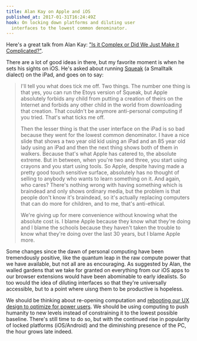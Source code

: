 ```yaml
---
title: Alan Kay on Apple and iOS
published_at: 2017-01-31T16:24:49Z
hook: On locking down platforms and diluting user
  interfaces to the lowest common denominator.
---
```


Here's a great talk from Alan Kay: ["Is it Complex or Did
We Just Make it Complicated?"][talk].

There are a lot of good ideas in there, but my favorite
moment is when he sets his sights on iOS. He's asked about
running [Squeak][squeak] (a Smalltalk dialect) on the iPad,
and goes on to say:

> I'll tell you what does tick me off. Two things. The
> number one thing is that yes, you can run the Etoys
> version of Squeak, but Apple absolutely forbids any child
> from putting a creation of theirs on the Internet and
> forbids any other child in the world from downloading
> that creation. That couldn't be anymore anti-personal
> computing if you tried. That's what ticks me off.
>
> Then the lesser thing is that the user interface on the
> iPad is so bad because they went for the lowest common
> denominator. I have a nice slide that shows a two year
> old kid using an iPad and an 85 year old lady using an
> iPad and then the next thing shows both of them in
> walkers. Because that's what Apple has catered to, the
> absolute extreme. But in between, when you're two and
> three, you start using crayons and you start using tools.
> So Apple, despite having made a pretty good touch
> sensitive surface, absolutely has no thought of selling
> to anybody who wants to learn something on it. And again,
> who cares? There's nothing wrong with having something
> which is braindead and only shows ordinary media, but the
> problem is that people don't know it's braindead, so it's
> actually replacing computers that can do more for
> children, and to me, that's anti-ethical.
>
> We're giving up for mere convenience without knowing what
> the absolute cost is. I blame Apple because they know
> what they're doing and I blame the schools because they
> haven't taken the trouble to know what they're doing over
> the last 30 years, but I blame Apple more.

Some changes since the dawn of personal computing have been
tremendously positive, like the quantum leap in the raw
compute power that we have available, but not all are as
encouraging. As suggested by Alan, the walled gardens that
we take for granted on everything from our iOS apps to our
browser extensions would have been abominable to early
idealists. So too would the idea of diluting interfaces so
that they're universally accessible, but to a point where
uisng them to be productive is hopeless.

We should be thinking about re-opening computation and
[rebooting our UX design to optimize for power
users](/interfaces). We should be using computing to push
humanity to new levels instead of constraining it to the
lowest possible baseline. There's still time to do so, but
with the continued rise in popularity of locked platforms
(iOS/Android) and the diminishing presence of the PC, the
hour grows late indeed.

[talk]: https://www.youtube.com/watch?v=ubaX1Smg6pY
[squeak]: https://en.wikipedia.org/wiki/Squeak
